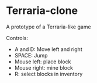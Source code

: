 # Terraria-clone

A prototype of a Terraria-like game

Controls: 
- A and D: Move left and right
- SPACE: Jump
- Mouse left: place block
- Mouse right: mine block
- R: select blocks in inventory


